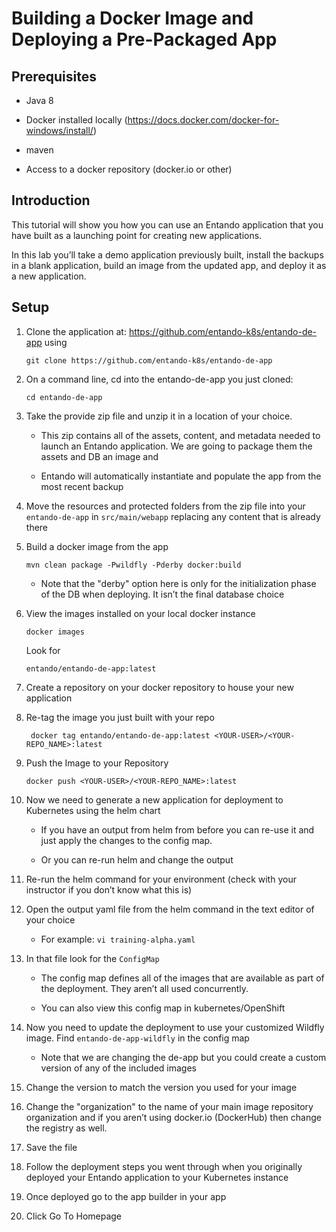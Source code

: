 # Building a Docker Image and Deploying a Pre-Packaged App

## Prerequisites

-   Java 8

-   Docker installed locally
    (<https://docs.docker.com/docker-for-windows/install/>)

-   maven

-   Access to a docker repository (docker.io or other)

## Introduction

This tutorial will show you how you can use an Entando application that
you have built as a launching point for creating new applications.

In this lab you’ll take a demo application previously built, install the
backups in a blank application, build an image from the updated app, and
deploy it as a new application.

## Setup

1.  Clone the application at:
    <https://github.com/entando-k8s/entando-de-app> using

        git clone https://github.com/entando-k8s/entando-de-app

2.  On a command line, cd into the entando-de-app you just cloned:

        cd entando-de-app

3.  Take the provide zip file and unzip it in a location of your choice.

    -   This zip contains all of the assets, content, and metadata
        needed to launch an Entando application. We are going to package
        them the assets and DB an image and

    -   Entando will automatically instantiate and populate the app from
        the most recent backup

4.  Move the resources and protected folders from the zip file into your
    `entando-de-app` in `src/main/webapp` replacing any content that is
    already there

5.  Build a docker image from the app

        mvn clean package -Pwildfly -Pderby docker:build

    -   Note that the "derby" option here is only for the initialization
        phase of the DB when deploying. It isn’t the final database
        choice

6.  View the images installed on your local docker instance

        docker images

    Look for

        entando/entando-de-app:latest

7.  Create a repository on your docker repository to house your new
    application

8.  Re-tag the image you just built with your repo

         docker tag entando/entando-de-app:latest <YOUR-USER>/<YOUR-REPO_NAME>:latest

9.  Push the Image to your Repository

        docker push <YOUR-USER>/<YOUR-REPO_NAME>:latest

10. Now we need to generate a new application for deployment to
    Kubernetes using the helm chart

    -   If you have an output from helm from before you can re-use it
        and just apply the changes to the config map.

    -   Or you can re-run helm and change the output

11. Re-run the helm command for your environment (check with your
    instructor if you don’t know what this is)

12. Open the output yaml file from the helm command in the text editor
    of your choice

    -   For example: `vi training-alpha.yaml`

13. In that file look for the `ConfigMap`

    -   The config map defines all of the images that are available as
        part of the deployment. They aren’t all used concurrently.

    -   You can also view this config map in kubernetes/OpenShift

14. Now you need to update the deployment to use your customized Wildfly
    image. Find `entando-de-app-wildfly` in the config map

    -   Note that we are changing the de-app but you could create a
        custom version of any of the included images

15. Change the version to match the version you used for your image

16. Change the "organization" to the name of your main image repository
    organization and if you aren’t using docker.io (DockerHub) then
    change the registry as well.

17. Save the file

18. Follow the deployment steps you went through when you originally
    deployed your Entando application to your Kubernetes instance

19. Once deployed go to the app builder in your app

20. Click Go To Homepage
